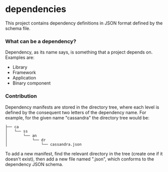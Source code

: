 dependencies
=============

This project contains dependency definitions in JSON format defined by the schema file.

### What can be a dependency? ###

Dependency, as its name says, is something that a project depends on. Examples are:

 * Library
 * Framework
 * Application
 * Binary component

### Contribution ###

Dependency manifests are stored in the directory tree, where each level is defined by the
consequent two letters of the dependency name. For example, for the given name "cassandra"
the directory tree would be:

    ├── ca
    │   └── ss
    │       └── an
    │           └── dr
    │               └── cassandra.json


To add a new manifest, find the relevant directory in the tree (create one if it doesn't exist),
then add a new file named "<dependency name>.json", which conforms to the dependency JSON schema.

